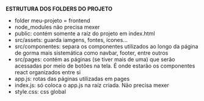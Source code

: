 **ESTRUTURA DOS FOLDERS DO PROJETO**

- folder meu-projeto = frontend
- node_modules não precisa mexer
- public: contém somente a raíz do projeto em index.html
- src/assets: guarda iamgens, fontes, ícones...
- src/componentes: separa os componentes utilizados ao longo da página de gorma mais sistemática como navbar, footer, entre outros
- src/pages: contém as páginas (se tiver mais de uma) que serão acessadas por meio de botões na tela. É onde estarão os componentes react organizados entre si
- app.js: rotas das páginas utilizadas em pages
- index.js: só coloca o app.js na raíz criada. Não precisa mexer
- style.css: css global